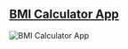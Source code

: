 ## [BMI Calculator App](https://www.behance.net/gallery/121700221/Clean-BMI-Calculator-App?tracking_source=search_projects%7CBMI%20calculator)


![BMI Calculator App](https://user-images.githubusercontent.com/59411109/193364669-98f85763-ebd9-4ebd-b19e-7dd61cab6738.gif)
